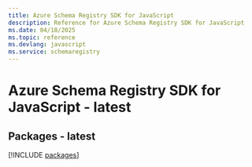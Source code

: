 ```yaml
---
title: Azure Schema Registry SDK for JavaScript
description: Reference for Azure Schema Registry SDK for JavaScript
ms.date: 04/18/2025
ms.topic: reference
ms.devlang: javascript
ms.service: schemaregistry
---
```

# Azure Schema Registry SDK for JavaScript - latest
## Packages - latest
[!INCLUDE [packages](schema-registry-index.md)]